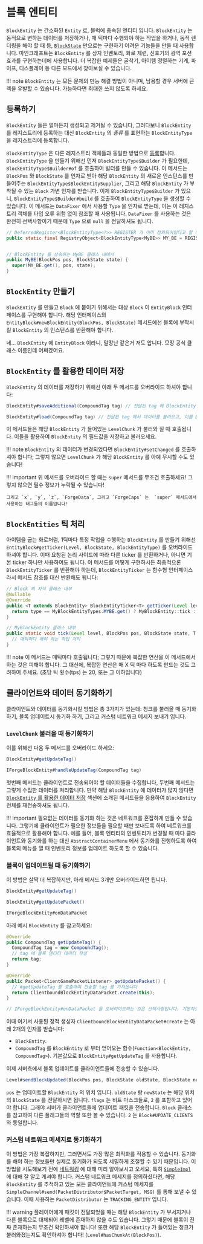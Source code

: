 # 블록 엔티티

`BlockEntity` 는 간소화된 `Entity` 로, 블럭에 종속된 엔티티 입니다. 
`BlockEntity` 는 동적으로 변하는 데이터를 저장하거나, 매 틱마다 수행되야 하는 작업을 하거나, 동적 렌더링을 해야 할 때 등, [`BlockState`][blockstate] 만으로는 구현하기 어려운 기능들을 만들 때 사용합니다.
마인크래프트는 `BlockEntity` 를 상자 인벤토리, 화로 제련, 신호기의 광역 포션 효과를 구현하는데에 사용합니다.
더 복잡한 예제들은 굴착기, 아이템 정렬하는 기계, 파이프, 디스플레이 등 다른 모드에서 찾아보실 수 있습니다.

!!! note
    `BlockEntity` 는 모든 문제의 만능 해결 방법이 아니며, 남용할 경우 서버에 큰 렉을 유발할 수 있습니다.
    가능하다면 최대한 쓰지 않도록 하세요.

## 등록하기

`BlockEntity` 들은 얼마든지 생성되고 제거될 수 있습니다, 그러다보니 `BlockEntity` 를 레지스트리에 등록하는 대신 `BlockEntity` 의 *종류* 를 표현하는 `BlockEntityType` 을 레지스트리에 등록합니다.

`BlockEntityType` 은 다른 레지스트리 객체들과 동일한 방법으로 [등록]합니다. `BlockEntityType` 을 만들기 위해선 먼저 `BlockEntityType$Builder` 가 필요한데, `BlockEntityType$Builder#of` 를 호출하여 빌더를 만들 수 있습니다. 이 메서드는 `BlockPos` 와 `BlockState` 를 인자로 받아 해당 `BlockEntity` 의 새로운 인스턴스를 만들어주는 `BlockEntityType$BlockEntitySupplier`, 그리고 해당 `BlockEntity` 가 부착될 수 있는 `Block` 가변 인자를 받습니다. 이제 `BlockEntityType$Builder` 가 있으니, `BlockEntityType$Builder#build` 를 호출하여 `BlockEntityType` 을 생성할 수 있습니다. 이 메서드는 `DataFixer` 에서 사용할 `Type` 을 인자로 받는데, 이는 이 레지스트리 객체를 타입 오류 위험 없이 참조할 때 사용됩니다. `DataFixer` 를 사용하는 것은 완전히 선택사항이기 때문에 `Type` 으로 `null` 을 전달하셔도 됩니다.

```java
// DeferredRegister<BlockEntityType<?>> REGISTER 가 이미 정의되어있다고 할 때
public static final RegistryObject<BlockEntityType<MyBE>> MY_BE = REGISTER.register("mybe", () -> BlockEntityType.Builder.of(MyBE::new, validBlocks).build(null));


// BlockEntity 를 상속하는 MyBE 클래스 내에서
public MyBE(BlockPos pos, BlockState state) {
  super(MY_BE.get(), pos, state);
}
```

## `BlockEntity` 만들기

`BlockEntity` 를 만들고 `Block` 에 붙이기 위해서는 대상 `Block` 이 `EntityBlock` 인터페이스를 구현해야 합니다. 해당 인터페이스의 `EntityBlock#newBlockEntity(BlockPos, BlockState)` 메서드에선 블록에 부착시킬 `BlockEntity` 의 인스턴스를 반환해야 합니다.

네... `BlockEntity` 에 `EntityBlock` 이라니, 말장난 같은거 저도 압니다. 모장 공식 클래스 이름인데 어쩌겠어요.

## `BlockEntity` 를 활용한 데이터 저장

`BlockEntity` 의 데이터를 저장하기 위해선 아래 두 메서드를 오버라이드 하셔야 합니다:
```java
BlockEntity#saveAdditional(CompoundTag tag) // 전달된 tag 에 BlockEntity 의 추가 데이터를 저장하는 메서드

BlockEntity#load(CompoundTag tag) // 전달된 tag 에서 데이터를 불러오고, 이를 BlockEntity 에 적용하는 메서드
```
이 메서드들은 해당 `BlockEntity` 가 들어있는 `LevelChunk` 가 불러와 질 때 호출됩니다.
이들을 활용하여 `BlockEntity` 의 필드값을 저장하고 불러오세요.

!!! note
		`BlockEntity` 의 데이터가 변경되었다면 `BlockEntity#setChanged` 를 호출하셔야 합니다; 그렇지 않으면 `LevelChunk` 가 해당 `BlockEntity` 를 아예 무시할 수도 있습니다!

!!! important
		위 메서드를 오버라이드 할 때는 `super` 메서드를 무조건 호출하세요! 그렇지 않으면 필수 정보가 누락될 수 있습니다!

    그리고 `x`, `y`, `z`, `ForgeData`, 그리고 `ForgeCaps` 는  `super` 메서드에서 사용하는 태그들의 이름입니다!

## `BlockEntities` 틱 처리

아이템을 굽는 화로처럼, 1틱마다 특정 작업을 수행하는 `BlockEntity` 를 만들기 위해선 `EntityBlock#getTicker(Level, BlockState, BlockEntityType)` 를 오버라이드 하셔야 합니다. 이때 요청된 논리 사이드에 따라 다른 ticker 를 반환하거나, 아니면 기본 ticker 하나만 사용하여도 됩니다. 이 메서드를 어떻게 구현하시든 최종적으론 `BlockEntityTicker` 를 반환해야 하는데, `BlockEntityTicker` 는 함수형 인터페이스라서 메서드 참조를 대신 반환해도 됩니다:

```java
// Block 의 자식 클래스 내부
@Nullable
@Override
public <T extends BlockEntity> BlockEntityTicker<T> getTicker(Level level, BlockState state, BlockEntityType<T> type) {
  return type == MyBlockEntityTypes.MYBE.get() ? MyBlockEntity::tick : null;
}

// MyBlockEntity 클래스 내부
public static void tick(Level level, BlockPos pos, BlockState state, T blockEntity) {
  // 매틱마다 해야 하는 작업 처리
}
```

!!! note
    이 메서드는 매틱마다 호출됩니다; 그렇기 때문에 복잡한 연산을 이 메서드에서 하는 것은 피해야 합니다. 그 대신에, 복잡한 연산은 매 X 틱 마다 하도록 만드는 것도 고려하여 주세요. (초당 틱 횟수(tps) 는 20, 또는 그 이하입니다)

## 클라이언트와 데이터 동기화하기

클라이언트와 데이터를 동기화시킬 방법은 총 3가지가 있는데: 청크를 불러올 때 동기화 하기, 블록 업데이트시 동기화 하기, 그리고 커스텀 네트워크 메세지 보내기 입니다.

### `LevelChunk` 불러올 때 동기화하기

이를 위해선 다음 두 메서드를 오버라이드 하세요:
```java
BlockEntity#getUpdateTag()

IForgeBlockEntity#handleUpdateTag(CompoundTag tag)
```
첫번째 메서드는 클라이언트로 전송되어야 할 데이터들을 수집합니다,
두번째 메서드는 그렇게 수집한 데이터를 처리합니다. 만약 해당 `BlockEntity` 에 데이터가 많지 않다면 [`BlockEntity` 를 활용한 데이터 저장][데이터-저장하기] 섹션에 소개된 메서드들을 응용하여 `BlockEntity` 전체를 재전송하셔도 됩니다.

!!! important
    필요없는 데이터를 동기화 하는 것은 네트워크를 혼잡하게 만들 수 있습니다. 그렇기에 클라이언트가 필요한 정보들을 필요할 때만 보내도록 하여 네트워크를 효율적으로 활용해야 합니다. 예를 들어, 블록 엔티티의 인벤토리가 변경될 때 마다 클라이언트와 동기화를 하는 대신 `AbstractContainerMenu` 에서 동기화를 진행하도록 하여 블록의 메뉴를 열 때 인벤토리 정보를 업데이트 하도록 할 수 있습니다.

### 블록이 업데이트될 때 동기화하기

이 방법은 살짝 더 복잡하지만, 아래 메서드 3개만 오버라이드하면 됩니다.
```java
BlockEntity#getUpdateTag()

BlockEntity#getUpdatePacket()

IForgeBlockEntity#onDataPacket
```

아래 예시 `BlockEntity` 를 참고하세요:
```java
@Override
public CompoundTag getUpdateTag() {
  CompoundTag tag = new CompoundTag();
  // tag 에 블록 엔티티 데이터 작성
  return tag;
}

@Override
public Packet<ClientGamePacketListener> getUpdatePacket() {
  // #getUpdateTag 를 호출하여 전송할 tag 를 가져옵니다
  return ClientboundBlockEntityDataPacket.create(this);
}

// IForgeBlockEntity#onDataPacket 을 오버라이드하는 것은 선택사항입니다. 기본적으로 #load 를 호출합니다.
```
이때 여기서 사용된 정적 생성자 `ClientboundBlockEntityDataPacket#create` 는 아래 2개의 인자를 받습니다: 

* `BlockEntity`.
* `CompoundTag` 를 `BlockEntity` 로 부터 얻어오는 함수(`Function<BlockEntity, CompoundTag>`). 기본값으로 `BlockEntity#getUpdateTag` 를 사용합니다.

이제 서버측에서 블록 업데이트를 클라이언트들에 전송할 수 있습니다. 
```java
Level#sendBlockUpdated(BlockPos pos, BlockState oldState, BlockState newState, int flags)
```
`pos` 는 업데이트할 `BlockEntity` 의 위치 입니다.
`oldState` 랑 `newState` 는 해당 위치의 `BlockState` 를 전달하시면 됩니다.
`flags` 는 비트 마스크들로, `2` 를 포함하고 있어야 합니다. 그래야 서버가 클라이언트들에 업데이트 패킷을 전송합니다. `Block` 클래스를 참고하여 다른 플래그들의 역할 또한 볼 수 있습니다. `2` 는 `Block#UPDATE_CLIENTS` 와 동일합니다.

### 커스텀 네트워크 메세지로 동기화하기

이 방법은 가장 복잡하지만, 그러면서도 가장 많은 최적화를 적용할 수 있습니다.
동기화를 해야 하는 정보들만 실제로 동기화가 되도록 세밀하게 조절할 수 있기 때문입니다.
이 방법을 시도해보기 전에 [네트워킹][네트워크-통신] 에 대해 미리 알아보시고 오세요, 특히 [`SimpleImpl`][simple_impl] 에 대해 잘 알고 계셔야 합니다.
커스텀 네트워크 메세지를 정의하셨다면, 해당 `BlockEntity` 를 추적하고 있는 모든 클라이언트에 커스텀 메세지를 `SimpleChannel#send(PacketDistributor$PacketTarget, MSG)` 를 통해 보낼 수 있습니다.
이때 사용하는 `PacketDistributor` 는 `TRACKING_ENTITY` 입니다.

!!! warning
    플레이어에게 패킷이 전달되었을 때는 해당 `BlockEntity` 가 부서지거나 다른 블록으로 대체되어 레벨에 존재하지 않을 수도 있습니다. 그렇기 때문에 블록이 진짜 존재하는지 무조건 확인하셔야 합니다! 또한 해당 `BlockEntity` 가 들어있는 청크가 불러와졌는지도 확인하셔야 합니다! (`Level#hasChunkAt(BlockPos)`).

[등록]: ../concepts/registries.md#객체-등록하기
[데이터-저장하기]: #`BlockEntity`-를-활용한-데이터-저장
[네트워크-통신]: ../networking/index.md
[simple_impl]: ../networking/simpleimpl.md
[blockstate]: ../blocks/states.md
